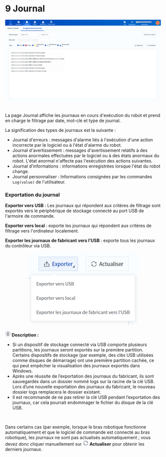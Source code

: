 # 9 Journal

<div align=center><img src="image/log.png" /></div>

<br/>

La page Journal affiche les journaux en cours d'exécution du robot et prend en charge le filtrage par date, mot-clé et type de journal.

La signification des types de journaux est la suivante :

- Journal d'erreurs : messages d'alarme liés à l'exécution d'une action incorrecte par le logiciel ou à l'état d'alarme du robot.<br />
- Journal d'avertissement : messages d'avertissement relatifs à des actions anormales effectuées par le logiciel ou à des états anormaux du robot. L'état anormal n'affecte pas l'exécution des actions suivantes.<br />
- Journal d’informations : informations enregistrées lorsque l'état du robot change.<br />
- Journal personnaliser : Informations consignées par les commandes `Log(value)` de l'utilisateur.

### Exportation du journal

**Exporter vers USB** : Les journaux qui répondent aux critères de filtrage sont exportés vers le périphérique de stockage connecté au port USB de l'armoire de commande.

**Exporter vers local** : exporte les journaux qui répondent aux critères de filtrage vers l'ordinateur localement.

**Exporter les journaux de fabricant vers l’USB** : exporte tous les journaux du contrôleur via USB.

<div align=center><img src="image/log_export.png" /></div>

<br/>

<div class="info1"><img src="image/info.png"  height="18" /><b> Description : </b><div><ul><li>Si un dispositif de stockage connecté via USB comporte plusieurs partitions, les journaux seront exportés sur la première partition. Certains dispositifs de stockage (par exemple, des clés USB utilisées comme disques de démarrage) ont une première partition cachée, ce qui peut empêcher la visualisation des journaux exportés dans Windows. </li><li>Après une réussite de l’exportation des journaux du fabricant, ils sont sauvegardés dans un dossier nommé logs sur la racine de la clé USB. Lors d’une nouvelle exportation des journaux du fabricant, le nouveau dossier logs remplacera le dossier existant. </li><li>Il est recommandé de ne pas retirer la clé USB pendant l’exportation des journaux, car cela pourrait endommager le fichier du disque de la clé USB. </li></ul></div></div>

<br/>

Dans certains cas (par exemple, lorsque le bras robotique fonctionne automatiquement et que le logiciel de commande est connecté au bras robotique), les journaux ne sont pas actualisés automatiquement ; vous devez donc cliquer manuellement sur <img src="image/refresh_icon.png" height="18"/> **Actualiser** pour obtenir les derniers journaux.
